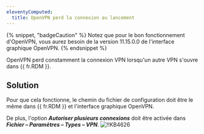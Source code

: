 ```yaml
---
eleventyComputed:
  title: OpenVPN perd la connexion au lancement
---
```

{% snippet, "badgeCaution" %}
Notez que pour le bon fonctionnement d'OpenVPN, vous aurez besoin de la version 11.15.0.0 de l'interface graphique OpenVPN.
{% endsnippet %}

OpenVPN perd constamment la connexion VPN lorsqu'un autre VPN s'ouvre dans {{ fr.RDM }}.
## Solution
Pour que cela fonctionne, le chemin du fichier de configuration doit être le même dans {{ fr.RDM }} et l'interface graphique OpenVPN.

De plus, l'option ***Autoriser plusieurs connexions*** doit être activée dans ***Fichier – Paramètres – Types – VPN***.
![!!KB4626](https://cdnweb.devolutions.net/docs/docs_en_kb_KB4626.png)
